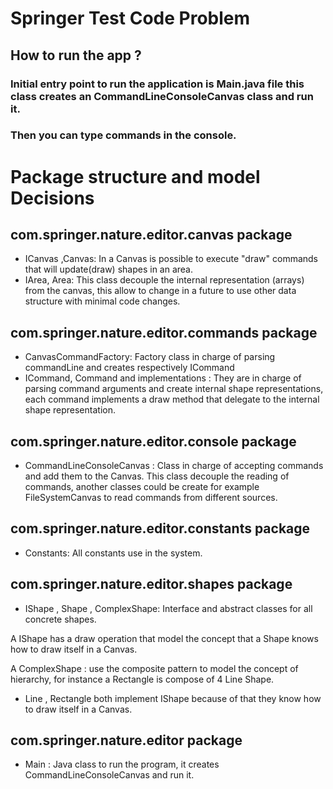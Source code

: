 # Springer Test Code Problem

## How to run the app ?
### Initial entry point to run the application is Main.java file this class creates an CommandLineConsoleCanvas class and run it.
### Then you can type commands in the console.
 
   
# Package structure and model Decisions

## com.springer.nature.editor.canvas package

*  ICanvas ,Canvas: In a Canvas is possible to execute "draw" commands that will update(draw) shapes in an area.
*  IArea, Area: This class decouple the internal representation (arrays) from the canvas, this allow to change in a future to use other data structure with minimal code changes.     

## com.springer.nature.editor.commands package


*  CanvasCommandFactory: Factory class in charge of parsing commandLine and creates respectively ICommand
*  ICommand, Command and implementations : They are in charge of parsing command arguments and create internal shape representations, each command implements a draw method that delegate to the internal shape representation.
   
## com.springer.nature.editor.console package

* CommandLineConsoleCanvas : Class in charge of accepting commands and add them to the Canvas. This class decouple the reading of commands, another classes could be create for example FileSystemCanvas to read commands from different sources.
  
## com.springer.nature.editor.constants package
  
* Constants: All constants use in the system.
   
## com.springer.nature.editor.shapes package

* IShape , Shape , ComplexShape: Interface and abstract classes for all concrete shapes. 

A IShape has a draw operation that model the concept that a Shape knows how to draw itself in a Canvas. 
  
A ComplexShape : use the composite pattern to model the concept of hierarchy, for instance a Rectangle is compose of 4 Line Shape.
  
* Line , Rectangle both implement IShape because of that they know how to draw itself in a Canvas.  
   

## com.springer.nature.editor package

* Main : Java class to run the program, it creates  CommandLineConsoleCanvas and run it.
   
   
   
   